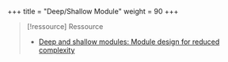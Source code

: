 +++
title = "Deep/Shallow Module"
weight = 90
+++

> [!ressource] Ressource
> - [Deep and shallow modules: Module design for reduced complexity ](https://vladimirzdrazil.com/posts/deep-shallow-modules/#deep-modules)